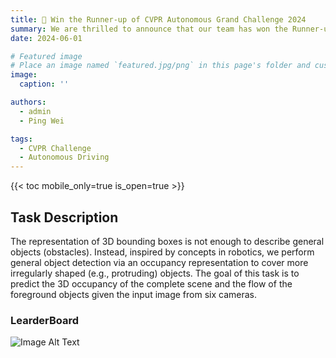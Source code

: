 ```yaml
---
title: 🎉 Win the Runner-up of CVPR Autonomous Grand Challenge 2024
summary: We are thrilled to announce that our team has won the Runner-up of the CVPR Autonomous Grand Challenge 2024 in Occupancy and Flow Prediction track!
date: 2024-06-01

# Featured image
# Place an image named `featured.jpg/png` in this page's folder and customize its options here.
image:
  caption: ''

authors:
  - admin
  - Ping Wei

tags:
  - CVPR Challenge
  - Autonomous Driving
---
```


{{< toc mobile_only=true is_open=true >}}

## Task Description

The representation of 3D bounding boxes is not enough to describe general objects (obstacles). Instead, inspired by concepts in robotics, we perform general object detection via an occupancy representation to cover more irregularly shaped (e.g., protruding) objects. The goal of this task is to predict the 3D occupancy of the complete scene and the flow of the foreground objects given the input image from six cameras.

### LearderBoard

![Image Alt Text](/images/cvpr2024-challenge-learderboard.png)

